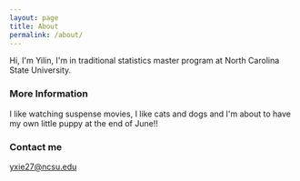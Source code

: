 ```yaml
---
layout: page
title: About
permalink: /about/
---
```


Hi, I'm Yilin, I'm in traditional statistics master program at North Carolina State University.

### More Information

I like watching suspense movies, I like cats and dogs and I'm about to have my own little puppy at the end of June!!

### Contact me

[yxie27@ncsu.edu](mailto:email@domain.com)
